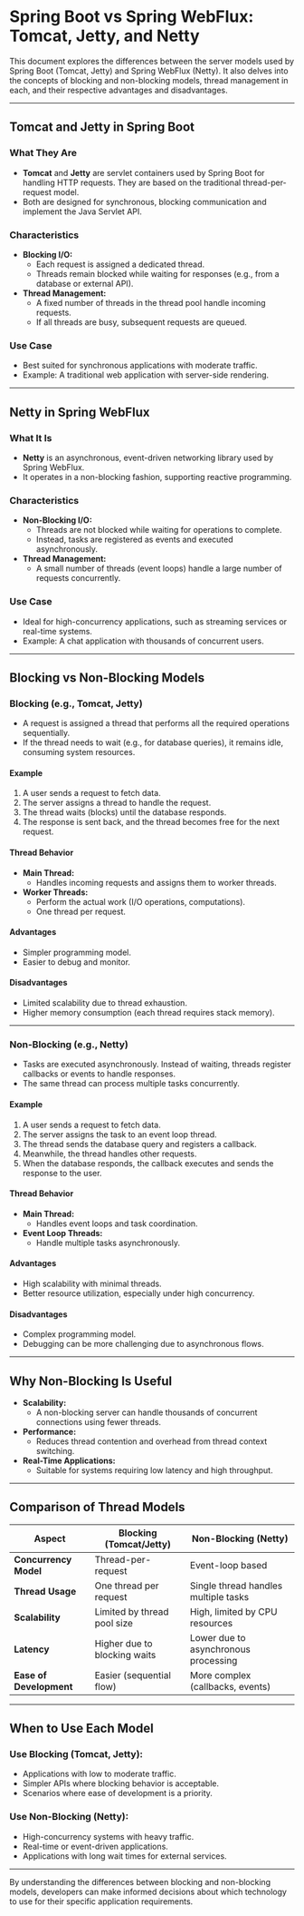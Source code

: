 # Spring Boot vs Spring WebFlux: Tomcat, Jetty, and Netty

This document explores the differences between the server models used by Spring Boot (Tomcat, Jetty) and Spring WebFlux (Netty). It also delves into the concepts of blocking and non-blocking models, thread management in each, and their respective advantages and disadvantages.

---

## Tomcat and Jetty in Spring Boot

### What They Are
- **Tomcat** and **Jetty** are servlet containers used by Spring Boot for handling HTTP requests. They are based on the traditional thread-per-request model.
- Both are designed for synchronous, blocking communication and implement the Java Servlet API.

### Characteristics
- **Blocking I/O:**
  - Each request is assigned a dedicated thread.
  - Threads remain blocked while waiting for responses (e.g., from a database or external API).
- **Thread Management:**
  - A fixed number of threads in the thread pool handle incoming requests.
  - If all threads are busy, subsequent requests are queued.

### Use Case
- Best suited for synchronous applications with moderate traffic.
- Example: A traditional web application with server-side rendering.

---

## Netty in Spring WebFlux

### What It Is
- **Netty** is an asynchronous, event-driven networking library used by Spring WebFlux.
- It operates in a non-blocking fashion, supporting reactive programming.

### Characteristics
- **Non-Blocking I/O:**
  - Threads are not blocked while waiting for operations to complete.
  - Instead, tasks are registered as events and executed asynchronously.
- **Thread Management:**
  - A small number of threads (event loops) handle a large number of requests concurrently.

### Use Case
- Ideal for high-concurrency applications, such as streaming services or real-time systems.
- Example: A chat application with thousands of concurrent users.

---

## Blocking vs Non-Blocking Models

### Blocking (e.g., Tomcat, Jetty)
- A request is assigned a thread that performs all the required operations sequentially.
- If the thread needs to wait (e.g., for database queries), it remains idle, consuming system resources.

#### Example
1. A user sends a request to fetch data.
2. The server assigns a thread to handle the request.
3. The thread waits (blocks) until the database responds.
4. The response is sent back, and the thread becomes free for the next request.

#### Thread Behavior
- **Main Thread:**
  - Handles incoming requests and assigns them to worker threads.
- **Worker Threads:**
  - Perform the actual work (I/O operations, computations).
  - One thread per request.

#### Advantages
- Simpler programming model.
- Easier to debug and monitor.

#### Disadvantages
- Limited scalability due to thread exhaustion.
- Higher memory consumption (each thread requires stack memory).

---

### Non-Blocking (e.g., Netty)
- Tasks are executed asynchronously. Instead of waiting, threads register callbacks or events to handle responses.
- The same thread can process multiple tasks concurrently.

#### Example
1. A user sends a request to fetch data.
2. The server assigns the task to an event loop thread.
3. The thread sends the database query and registers a callback.
4. Meanwhile, the thread handles other requests.
5. When the database responds, the callback executes and sends the response to the user.

#### Thread Behavior
- **Main Thread:**
  - Handles event loops and task coordination.
- **Event Loop Threads:**
  - Handle multiple tasks asynchronously.

#### Advantages
- High scalability with minimal threads.
- Better resource utilization, especially under high concurrency.

#### Disadvantages
- Complex programming model.
- Debugging can be more challenging due to asynchronous flows.

---

## Why Non-Blocking Is Useful
- **Scalability:**
  - A non-blocking server can handle thousands of concurrent connections using fewer threads.
- **Performance:**
  - Reduces thread contention and overhead from thread context switching.
- **Real-Time Applications:**
  - Suitable for systems requiring low latency and high throughput.

---

## Comparison of Thread Models

| Aspect               | Blocking (Tomcat/Jetty)         | Non-Blocking (Netty)            |
|----------------------|--------------------------------|---------------------------------|
| **Concurrency Model** | Thread-per-request             | Event-loop based                |
| **Thread Usage**     | One thread per request         | Single thread handles multiple tasks |
| **Scalability**      | Limited by thread pool size    | High, limited by CPU resources  |
| **Latency**          | Higher due to blocking waits   | Lower due to asynchronous processing |
| **Ease of Development** | Easier (sequential flow)       | More complex (callbacks, events) |

---

## When to Use Each Model

### Use Blocking (Tomcat, Jetty):
- Applications with low to moderate traffic.
- Simpler APIs where blocking behavior is acceptable.
- Scenarios where ease of development is a priority.

### Use Non-Blocking (Netty):
- High-concurrency systems with heavy traffic.
- Real-time or event-driven applications.
- Applications with long wait times for external services.

---

By understanding the differences between blocking and non-blocking models, developers can make informed decisions about which technology to use for their specific application requirements.

